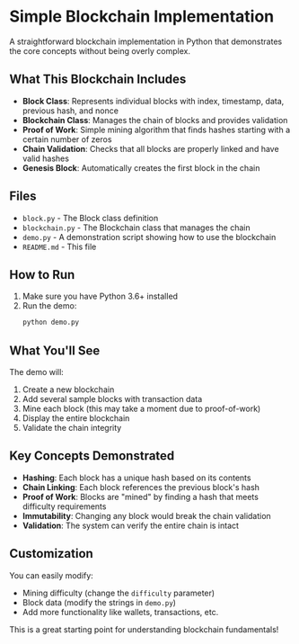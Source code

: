 # Simple Blockchain Implementation

A straightforward blockchain implementation in Python that demonstrates the core concepts without being overly complex.

## What This Blockchain Includes

- **Block Class**: Represents individual blocks with index, timestamp, data, previous hash, and nonce
- **Blockchain Class**: Manages the chain of blocks and provides validation
- **Proof of Work**: Simple mining algorithm that finds hashes starting with a certain number of zeros
- **Chain Validation**: Checks that all blocks are properly linked and have valid hashes
- **Genesis Block**: Automatically creates the first block in the chain

## Files

- `block.py` - The Block class definition
- `blockchain.py` - The Blockchain class that manages the chain
- `demo.py` - A demonstration script showing how to use the blockchain
- `README.md` - This file

## How to Run

1. Make sure you have Python 3.6+ installed
2. Run the demo:
   ```bash
   python demo.py
   ```

## What You'll See

The demo will:
1. Create a new blockchain
2. Add several sample blocks with transaction data
3. Mine each block (this may take a moment due to proof-of-work)
4. Display the entire blockchain
5. Validate the chain integrity

## Key Concepts Demonstrated

- **Hashing**: Each block has a unique hash based on its contents
- **Chain Linking**: Each block references the previous block's hash
- **Proof of Work**: Blocks are "mined" by finding a hash that meets difficulty requirements
- **Immutability**: Changing any block would break the chain validation
- **Validation**: The system can verify the entire chain is intact

## Customization

You can easily modify:
- Mining difficulty (change the `difficulty` parameter)
- Block data (modify the strings in `demo.py`)
- Add more functionality like wallets, transactions, etc.

This is a great starting point for understanding blockchain fundamentals!
